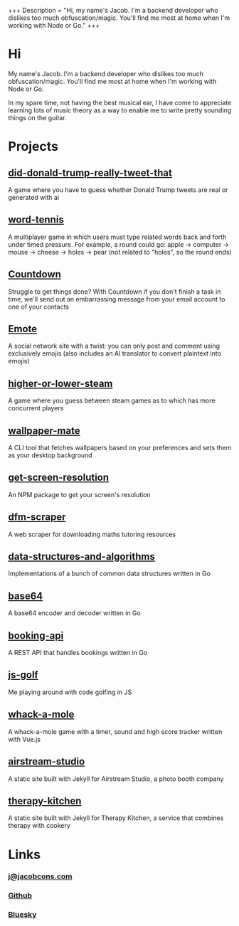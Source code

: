 +++
Description = "Hi, my name's Jacob. I'm a backend developer who dislikes too much obfuscation/magic. You'll find me most at home when I'm working with Node or Go."
+++


# Hi
My name's Jacob. I'm a backend developer who dislikes too much obfuscation/magic. You'll find me most at home when I'm working with Node or Go.

In my spare time, not having the best musical ear, I have come to appreciate learning lots of music theory as a way
to enable me to write pretty sounding things on the guitar.

# Projects
## <a href="https://did-donald-trump-really-tweet-that.jacobcons.com/" target="_blank">did-donald-trump-really-tweet-that</a>
A game where you have to guess whether Donald Trump tweets are real or generated with ai

## <a href="https://github.com/jacobcons/word-tennis" target="_blank">word-tennis</a>
A multiplayer game in which users must type related words back and forth under timed pressure. For example, a round could go: apple -> computer -> mouse -> cheese -> holes -> pear (not related to "holes", so the round ends)

## <a href="https://github.com/jacobcons/Countdown" target="_blank">Countdown</a>
Struggle to get things done? With Countdown if you don't finish a task in time, we'll send out an embarrassing message from your email account to one of your contacts

## <a href="https://github.com/jacobcons/Emote" target="_blank">Emote</a>
A social network site with a twist: you can only post and comment using exclusively emojis (also includes an AI translator to convert plaintext into emojis)

## <a href="https://higher-or-lower-steam.jacobcons.com/" target="_blank">higher-or-lower-steam</a>
A game where you guess between steam games as to which has more concurrent players

## <a href="https://github.com/jacobcons/wallpaper-mate" target="_blank">wallpaper-mate</a>
A CLI tool that fetches wallpapers based on your preferences and sets them as your desktop background

## <a href="https://github.com/jacobcons/get-screen-resolution" target="_blank">get-screen-resolution</a>
An NPM package to get your screen's resolution

## <a href="https://github.com/jacobcons/dfm-scraper" target="_blank">dfm-scraper</a>
A web scraper for downloading maths tutoring resources

## <a href="https://github.com/jacobcons/data-structures-and-algorithms" target="_blank">data-structures-and-algorithms</a>
Implementations of a bunch of common data structures written in Go

## <a href="https://github.com/jacobcons/base64" target="_blank">base64</a>
A base64 encoder and decoder written in Go

## <a href="https://github.com/jacobcons/booking-api" target="_blank">booking-api</a>
A REST API that handles bookings written in Go

## <a href="https://github.com/jacobcons/js-golf" target="_blank">js-golf</a>
Me playing around with code golfing in JS

## <a href="https://github.com/jacobcons/whack-a-mole" target="_blank">whack-a-mole</a>
A whack-a-mole game with a timer, sound and high score tracker written with Vue.js

## <a href="https://github.com/jacobcons/airstream-studio" target="_blank">airstream-studio</a>
A static site built with Jekyll for Airstream Studio, a photo booth company

## <a href="https://github.com/jacobcons/therapy-kitchen" target="_blank">therapy-kitchen</a>
A static site built with Jekyll for Therapy Kitchen, a service that combines therapy with cookery

# Links
### [j@jacobcons.com](mailto:j@jacobcons.com)
### <a href="https://github.com/jacobcons" target="_blank">Github</a>
### <a href="https://bsky.app/profile/jacobcons.bsky.social" target="_blank">Bluesky</a>
